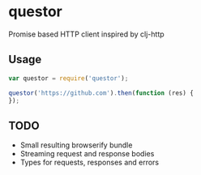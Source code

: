 # questor

Promise based HTTP client inspired by clj-http

## Usage

```javascript
var questor = require('questor');

questor('https://github.com').then(function (res) {
});
```

## TODO

- Small resulting browserify bundle
- Streaming request and response bodies
- Types for requests, responses and errors

